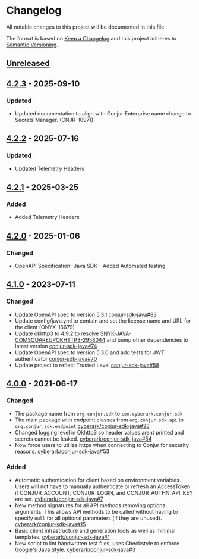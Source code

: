 # Changelog
All notable changes to this project will be documented in this file.

The format is based on [Keep a Changelog](http://keepachangelog.com/en/1.0.0/)
and this project adheres to [Semantic Versioning](http://semver.org/spec/v2.0.0.html).

## [Unreleased]

## [4.2.3] - 2025-09-10
### Updated
- Updated documentation to align with Conjur Enterprise name change to Secrets Manager. (CNJR-10971)

## [4.2.2] - 2025-07-16
### Updated
- Updated Telemetry Headers

## [4.2.1] - 2025-03-25
### Added
- Added Telemetry Headers

## [4.2.0] - 2025-01-06
### Changed
- OpenAPI Specification -Java SDK - Added Automated testing

## [4.1.0] - 2023-07-11

### Changed
- Update OpenAPI spec to version 5.3.1
  [conjur-sdk-java#83](https://github.com/cyberark/conjur-sdk-java/pull/83)
- Update config/java.yml to contain and set the license name and URL for the client (ONYX-16679)
- Update okhttp3 to 4.9.2 to resolve 
  [SNYK-JAVA-COMSQUAREUPOKHTTP3-2958044](https://app.snyk.io/vuln/SNYK-JAVA-COMSQUAREUPOKHTTP3-2958044)
  and bump other dependencies to latest version
  [conjur-sdk-java#74](https://github.com/cyberark/conjur-sdk-java/pull/74)
- Update OpenAPI spec to version 5.3.0 and add tests for JWT authenticator
  [conjur-sdk-java#70](https://github.com/cyberark/conjur-sdk-java/pull/70)
- Update project to reflect Trusted Level
  [conjur-sdk-java#58](https://github.com/cyberark/conjur-sdk-java/pull/58)

## [4.0.0] - 2021-06-17
### Changed
- The package name from `org.conjur.sdk` to `com.cyberark.conjur.sdk`
- The main package with endpoint classes from `org.conjur.sdk.api` to `org.conjur.sdk.endpoint`
  [cyberark/conjur-sdk-java#28](https://github.com/cyberark/conjur-sdk-java/pull/28)
- Changed logging level in Okhttp3 so header values arent printed and secrets cannot be leaked.
  [cyberark/conjur-sdk-java#54](https://github.com/cyberark/conjur-sdk-java/pull/54)
- Now force users to utilize https when connecting to Conjur for security reasons.
  [cyberark/conjur-sdk-java#53](https://github.com/cyberark/conjur-sdk-java/pull/53)

### Added
- Automatic authentication for client based on environment variables. Users will not have to manually
  authenticate or refresh an AccessToken if CONJUR_ACCOUNT, CONJUR_LOGIN, and CONJUR_AUTHN_API_KEY are set.
  [cyberark/conjur-sdk-java#7](https://github.com/cyberark/conjur-sdk-java/issues/7)
- New method signatures for all API methods removing optional arguments. This allows API
  methods to be called without having to specify `null` for all optional parameters (if they are unused).
  [cyberark/conjur-sdk-java#15](https://github.com/cyberark/conjur-sdk-java/pull/15)
- Basic client infrastructure and generation tools as well as minimal templates.
  [cyberark/conjur-sdk-java#1](https://github.com/cyberark/conjur-sdk-java/pull/1)
- New script to lint handwritten test files, uses Checkstyle to enforce
  [Google's Java Style](https://google.github.io/styleguide/javaguide.html).
  [cyberark/conjur-sdk-java#3](https://github.com/cyberark/conjur-sdk-java/issues/3)

[Unreleased]: https://github.com/cyberark/conjur-sdk-java/compare/v4.2.3...HEAD
[4.2.3]: https://github.com/cyberark/conjur-sdk-java/compare/v4.2.2...v4.2.3
[4.2.2]: https://github.com/cyberark/conjur-sdk-java/compare/v4.2.1...v4.2.2
[4.2.1]: https://github.com/cyberark/conjur-sdk-java/compare/v4.2.0...v4.2.1
[4.2.0]: https://github.com/cyberark/conjur-sdk-java/compare/v4.1.0...v4.2.0
[4.1.0]: https://github.com/cyberark/conjur-sdk-java/compare/v4.0.0...v4.1.0
[4.0.0]: https://github.com/cyberark/conjur-sdk-java/releases/tag/v4.0.0
